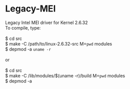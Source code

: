 # Legacy-MEI
Legacy Intel MEI driver for Kernel 2.6.32
<br />
To compile, type:<br />
<br />
$ cd src <br />
$ make -C /path/to/linux-2.6.32-src M=`pwd` modules <br />
$ depmod -a `uname -r` <br />
<br />
or
<br />
<br />
$ cd src <br />
$ make -C /lib/modules/$(uname -r)/build M=`pwd` modules <br />
$ depmod -a <br />
